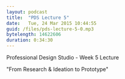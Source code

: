 ```yaml
---
layout: podcast
title:  "PDS Lecture 5"
date:   Tue, 24 Mar 2015 10:44:55
guid: /files/pds-lecture-5-0.mp3
bytelength: 14622606
duration: 0:34:30
---
```

Professional Design Studio - Week 5 Lecture

"From Research & Ideation to Prototype"